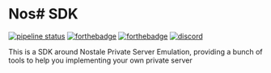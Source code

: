 # Nos# SDK

[![pipeline status](https://gitlab.com/GameField/NosWings/NosSharp.SDK/badges/master/pipeline.svg)](https://gitlab.com/GameField/NosWings/NosSharp.SDK/commits/master)
[![forthebadge](http://forthebadge.com/images/badges/made-with-c-sharp.svg)](http://forthebadge.com)
[![forthebadge](http://forthebadge.com/images/badges/built-with-love.svg)](http://forthebadge.com)
[![discord](https://discordapp.com/api/guilds/419277603321544705/widget.png)](https://discord.gg/mPfG49W)

This is a SDK around Nostale Private Server Emulation, providing a bunch of tools to help you implementing your own private server
